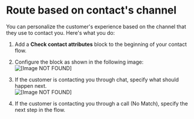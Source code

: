 # Route based on contact's channel<a name="use-channel-contact-attribute"></a>

You can personalize the customer's experience based on the channel that they use to contact you\. Here's what you do: 

1. Add a **Check contact attributes** block to the beginning of your contact flow\.

1. Configure the block as shown in the following image:  
![\[Image NOT FOUND\]](http://docs.aws.amazon.com/connect/latest/adminguide/images/channel-attribute.png)

1. If the customer is contacting you through chat, specify what should happen next\.  
![\[Image NOT FOUND\]](http://docs.aws.amazon.com/connect/latest/adminguide/images/channel-attribute-flow.png)

1. If the customer is contacting you through a call \(No Match\), specify the next step in the flow\. 